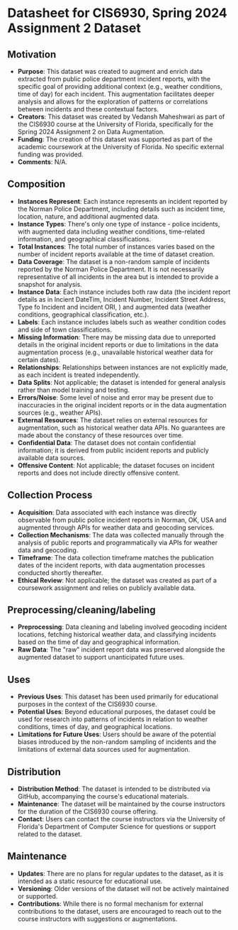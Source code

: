 # Datasheet for CIS6930, Spring 2024 Assignment 2 Dataset

## Motivation

- **Purpose**: This dataset was created to augment and enrich data extracted from public police department incident reports, with the specific goal of providing additional context (e.g., weather conditions, time of day) for each incident. This augmentation facilitates deeper analysis and allows for the exploration of patterns or correlations between incidents and these contextual factors.
- **Creators**: This dataset was created by Vedansh Maheshwari as part of the CIS6930 course at the University of Florida, specifically for the Spring 2024 Assignment 2 on Data Augmentation.
- **Funding**: The creation of this dataset was supported as part of the academic coursework at the University of Florida. No specific external funding was provided.
- **Comments**: N/A.

## Composition

- **Instances Represent**: Each instance represents an incident reported by the Norman Police Department, including details such as incident time, location, nature, and additional augmented data.
- **Instance Types**: There's only one type of instance - police incidents, with augmented data including weather conditions, time-related information, and geographical classifications.
- **Total Instances**: The total number of instances varies based on the number of incident reports available at the time of dataset creation.
- **Data Coverage**: The dataset is a non-random sample of incidents reported by the Norman Police Department. It is not necessarily representative of all incidents in the area but is intended to provide a snapshot for analysis.
- **Instance Data**: Each instance includes both raw data (the incident report details as in Incient DateTim, Incident Number, Incident Street Address,  Type fo Incident and incident ORI, ) and augmented data (weather conditions, geographical classification, etc.).
- **Labels**: Each instance includes labels such as weather condition codes and side of town classifications.
- **Missing Information**: There may be missing data due to unreported details in the original incident reports or due to limitations in the data augmentation process (e.g., unavailable historical weather data for certain dates).
- **Relationships**: Relationships between instances are not explicitly made, as each incident is treated independently.
- **Data Splits**: Not applicable; the dataset is intended for general analysis rather than model training and testing.
- **Errors/Noise**: Some level of noise and error may be present due to inaccuracies in the original incident reports or in the data augmentation sources (e.g., weather APIs).
- **External Resources**: The dataset relies on external resources for augmentation, such as historical weather data APIs. No guarantees are made about the constancy of these resources over time.
- **Confidential Data**: The dataset does not contain confidential information; it is derived from public incident reports and publicly available data sources.
- **Offensive Content**: Not applicable; the dataset focuses on incident reports and does not include directly offensive content.

## Collection Process

- **Acquisition**: Data associated with each instance was directly observable from public police incident reports in Norman, OK, USA and augmented through APIs for weather data and geocoding services.
- **Collection Mechanisms**: The data was collected manually through the analysis of public reports and programmatically via APIs for weather data and geocoding.
- **Timeframe**: The data collection timeframe matches the publication dates of the incident reports, with data augmentation processes conducted shortly thereafter.
- **Ethical Review**: Not applicable; the dataset was created as part of a coursework assignment and relies on publicly available data.

## Preprocessing/cleaning/labeling

- **Preprocessing**: Data cleaning and labeling involved geocoding incident locations, fetching historical weather data, and classifying incidents based on the time of day and geographical information.
- **Raw Data**: The "raw" incident report data was preserved alongside the augmented dataset to support unanticipated future uses.

## Uses

- **Previous Uses**: This dataset has been used primarily for educational purposes in the context of the CIS6930 course.
- **Potential Uses**: Beyond educational purposes, the dataset could be used for research into patterns of incidents in relation to weather conditions, times of day, and geographical locations.
- **Limitations for Future Uses**: Users should be aware of the potential biases introduced by the non-random sampling of incidents and the limitations of external data sources used for augmentation.

## Distribution

- **Distribution Method**: The dataset is intended to be distributed via GitHub, accompanying the course's educational materials.
- **Maintenance**: The dataset will be maintained by the course instructors for the duration of the CIS6930 course offering.
- **Contact**: Users can contact the course instructors via the University of Florida's Department of Computer Science for questions or support related to the dataset.

## Maintenance

- **Updates**: There are no plans for regular updates to the dataset, as it is intended as a static resource for educational use.
- **Versioning**: Older versions of the dataset will not be actively maintained or supported.
- **Contributions**: While there is no formal mechanism for external contributions to the dataset, users are encouraged to reach out to the course instructors with suggestions or augmentations.


